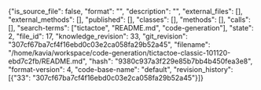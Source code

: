 {"is_source_file": false, "format": "", "description": "", "external_files": [], "external_methods": [], "published": [], "classes": [], "methods": [], "calls": [], "search-terms": ["tictactoe", "README.md", "code-generation"], "state": 2, "file_id": 17, "knowledge_revision": 33, "git_revision": "307cf67ba7cf4f16ebd0c03e2ca058fa29b52a45", "filename": "/home/kavia/workspace/code-generation/tictactoe-classic-101120-ebd7c2fb/README.md", "hash": "9380c937a3f229e85b7bb4b450fea3e8", "format-version": 4, "code-base-name": "default", "revision_history": [{"33": "307cf67ba7cf4f16ebd0c03e2ca058fa29b52a45"}]}